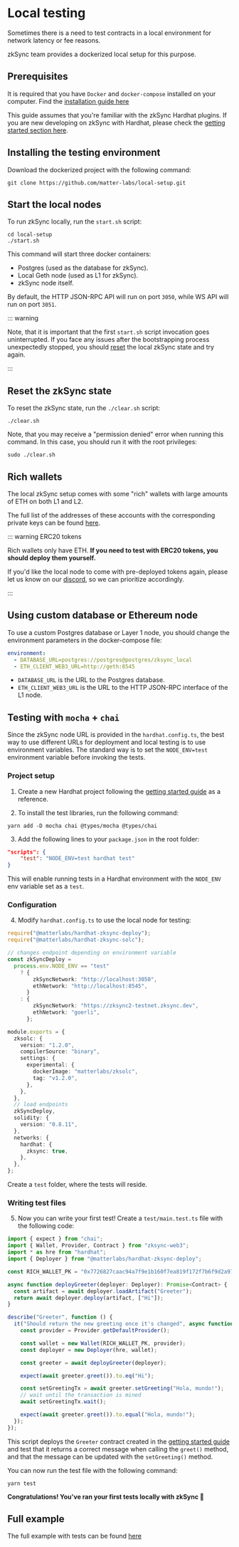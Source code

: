 # Local testing

Sometimes there is a need to test contracts in a local environment for network latency or fee reasons.

zkSync team provides a dockerized local setup for this purpose.

## Prerequisites

It is required that you have `Docker` and `docker-compose` installed on your computer. Find the [installation guide here](https://docs.docker.com/get-docker/)

This guide assumes that you're familiar with the zkSync Hardhat plugins. If you are new developing on zkSync with Hardhat, please check the [getting started section here](./getting-started.md).

## Installing the testing environment

Download the dockerized project with the following command:

```
git clone https://github.com/matter-labs/local-setup.git
```

## Start the local nodes

To run zkSync locally, run the `start.sh` script:

```
cd local-setup
./start.sh
```

This command will start three docker containers:

- Postgres (used as the database for zkSync).
- Local Geth node (used as L1 for zkSync).
- zkSync node itself.

By default, the HTTP JSON-RPC API will run on port `3050`, while WS API will run on port `3051`.

::: warning

Note, that it is important that the first `start.sh` script invocation goes uninterrupted. If you face any issues after the bootstrapping process unexpectedly stopped, you should [reset](#resetting-the-zksync-state) the local zkSync state and try again.

:::

## Reset the zkSync state

To reset the zkSync state, run the `./clear.sh` script:

```
./clear.sh
```

Note, that you may receive a "permission denied" error when running this command. In this case, you should run it with the root privileges:

```
sudo ./clear.sh
```

## Rich wallets

The local zkSync setup comes with some "rich" wallets with large amounts of ETH on both L1 and L2.

The full list of the addresses of these accounts with the corresponding private keys can be found [here](https://github.com/matter-labs/local-setup/blob/main/rich-wallets.json).

::: warning ERC20 tokens

Rich wallets only have ETH. **If you need to test with ERC20 tokens, you should deploy them yourself.**

If you'd like the local node to come with pre-deployed tokens again, please let us know on our [discord](https://discord.gg/px2aR7w), so we can prioritize accordingly.

:::

## Using custom database or Ethereum node

To use a custom Postgres database or Layer 1 node, you should change the environment parameters in the docker-compose file:

```yml
environment:
  - DATABASE_URL=postgres://postgres@postgres/zksync_local
  - ETH_CLIENT_WEB3_URL=http://geth:8545
```

- `DATABASE_URL` is the URL to the Postgres database.
- `ETH_CLIENT_WEB3_URL` is the URL to the HTTP JSON-RPC interface of the L1 node.

## Testing with `mocha` + `chai`

Since the zkSync node URL is provided in the `hardhat.config.ts`, the best way to use different URLs for deployment and local testing is to use environment variables. The standard way is to set the `NODE_ENV=test` environment variable before invoking the tests.

### Project setup

1. Create a new Hardhat project following the [getting started guide](./getting-started.md) as a reference.

2. To install the test libraries, run the following command:

```
yarn add -D mocha chai @types/mocha @types/chai
```

3. Add the following lines to your `package.json` in the root folder:

```json
"scripts": {
    "test": "NODE_ENV=test hardhat test"
}
```

This will enable running tests in a Hardhat environment with the `NODE_ENV` env variable set as a `test`.

### Configuration

4. Modify `hardhat.config.ts` to use the local node for testing:

```typescript
require("@matterlabs/hardhat-zksync-deploy");
require("@matterlabs/hardhat-zksync-solc");

// changes endpoint depending on environment variable
const zkSyncDeploy =
  process.env.NODE_ENV == "test"
    ? {
        zkSyncNetwork: "http://localhost:3050",
        ethNetwork: "http://localhost:8545",
      }
    : {
        zkSyncNetwork: "https://zksync2-testnet.zksync.dev",
        ethNetwork: "goerli",
      };

module.exports = {
  zksolc: {
    version: "1.2.0",
    compilerSource: "binary",
    settings: {
      experimental: {
        dockerImage: "matterlabs/zksolc",
        tag: "v1.2.0",
      },
    },
  },
  // load endpoints
  zkSyncDeploy,
  solidity: {
    version: "0.8.11",
  },
  networks: {
    hardhat: {
      zksync: true,
    },
  },
};
```

Create a `test` folder, where the tests will reside.

### Writing test files

5. Now you can write your first test! Create a `test/main.test.ts` file with the following code:

```ts
import { expect } from "chai";
import { Wallet, Provider, Contract } from "zksync-web3";
import * as hre from "hardhat";
import { Deployer } from "@matterlabs/hardhat-zksync-deploy";

const RICH_WALLET_PK = "0x7726827caac94a7f9e1b160f7ea819f172f7b6f9d2a97f992c38edeab82d4110";

async function deployGreeter(deployer: Deployer): Promise<Contract> {
  const artifact = await deployer.loadArtifact("Greeter");
  return await deployer.deploy(artifact, ["Hi"]);
}

describe("Greeter", function () {
  it("Should return the new greeting once it's changed", async function () {
    const provider = Provider.getDefaultProvider();

    const wallet = new Wallet(RICH_WALLET_PK, provider);
    const deployer = new Deployer(hre, wallet);

    const greeter = await deployGreeter(deployer);

    expect(await greeter.greet()).to.eq("Hi");

    const setGreetingTx = await greeter.setGreeting("Hola, mundo!");
    // wait until the transaction is mined
    await setGreetingTx.wait();

    expect(await greeter.greet()).to.equal("Hola, mundo!");
  });
});
```

This script deploys the `Greeter` contract created in the [getting started guide](./getting-started.md#write-and-deploy-a-contract) and test that it returns a correct message when calling the `greet()` method, and that the message can be updated with the `setGreeting()` method.

You can now run the test file with the following command:

```
yarn test
```

**Congratulations! You've ran your first tests locally with zkSync 🎉**

## Full example

The full example with tests can be found [here](https://github.com/matter-labs/tutorial-examples/tree/main/local-setup-testing)
